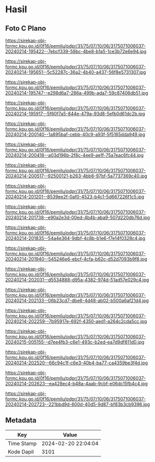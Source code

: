 # Hasil

## Foto C Plano

https://sirekap-obj-formc.kpu.go.id/0f16/pemilu/pdpr/31/75/07/10/06/3175071006037-20240214-195422--7ebcf339-58bc-4be8-b1a5-1ce3b72e6e94.jpg

https://sirekap-obj-formc.kpu.go.id/0f16/pemilu/pdpr/31/75/07/10/06/3175071006037-20240214-195651--5c52287c-36a2-4b40-a437-56f8e5731307.jpg

https://sirekap-obj-formc.kpu.go.id/0f16/pemilu/pdpr/31/75/07/10/06/3175071006037-20240214-195747--e298d6a7-286a-499b-ada7-59c87406db51.jpg

https://sirekap-obj-formc.kpu.go.id/0f16/pemilu/pdpr/31/75/07/10/06/3175071006037-20240214-195917--5f60f7a5-844e-479a-93d8-5efb0d61dc2b.jpg

https://sirekap-obj-formc.kpu.go.id/0f16/pemilu/pdpr/31/75/07/10/06/3175071006037-20240214-200140--1a895baf-cebb-40c9-a93f-5f5165dda949.jpg

https://sirekap-obj-formc.kpu.go.id/0f16/pemilu/pdpr/31/75/07/10/06/3175071006037-20240214-200418--a03d196b-2f8c-4ee9-ae1f-75a7eac6fc44.jpg

https://sirekap-obj-formc.kpu.go.id/0f16/pemilu/pdpr/31/75/07/10/06/3175071006037-20240214-200517--92500121-b263-4bb6-97bf-5a7737369c40.jpg

https://sirekap-obj-formc.kpu.go.id/0f16/pemilu/pdpr/31/75/07/10/06/3175071006037-20240214-201201--8539ee2f-0af0-4523-b4c1-5d667226f1c5.jpg

https://sirekap-obj-formc.kpu.go.id/0f16/pemilu/pdpr/31/75/07/10/06/3175071006037-20240214-201738--e90a2e3d-00ed-4b4b-aba9-507d220db76d.jpg

https://sirekap-obj-formc.kpu.go.id/0f16/pemilu/pdpr/31/75/07/10/06/3175071006037-20240214-201835--54a4e364-9dbf-4c8b-b1e6-f7e14f0328c4.jpg

https://sirekap-obj-formc.kpu.go.id/0f16/pemilu/pdpr/31/75/07/10/06/3175071006037-20240214-201940--545246e6-ebcf-4cfa-b62c-d52d7093b9f8.jpg

https://sirekap-obj-formc.kpu.go.id/0f16/pemilu/pdpr/31/75/07/10/06/3175071006037-20240214-202031--d5534888-d95a-4382-974d-51ad57e029c4.jpg

https://sirekap-obj-formc.kpu.go.id/0f16/pemilu/pdpr/31/75/07/10/06/3175071006037-20240214-202133--06b23cd7-dbe6-4d48-ab02-b500a6af21d4.jpg

https://sirekap-obj-formc.kpu.go.id/0f16/pemilu/pdpr/31/75/07/10/06/3175071006037-20240214-202259--7b95917e-692f-4350-aed1-a264c2cda5cc.jpg

https://sirekap-obj-formc.kpu.go.id/0f16/pemilu/pdpr/31/75/07/10/06/3175071006037-20240215-005155--d7ee4fb3-c6e1-493c-b2ed-ea7d9df811d0.jpg

https://sirekap-obj-formc.kpu.go.id/0f16/pemilu/pdpr/31/75/07/10/06/3175071006037-20240214-202520--66c94c1f-c6e3-40b4-ba77-ca4359be3f4d.jpg

https://sirekap-obj-formc.kpu.go.id/0f16/pemilu/pdpr/31/75/07/10/06/3175071006037-20240214-202623--ea428ec4-b48a-4aab-9cbf-e06dc15fb4c4.jpg

https://sirekap-obj-formc.kpu.go.id/0f16/pemilu/pdpr/31/75/07/10/06/3175071006037-20240214-202723--221bbd9d-600d-40d5-9d87-bf83b3cb9396.jpg


## Metadata

| Key        | Value               |
| ---------- | ------------------- |
| Time Stamp | 2024-02-20 22:04:04 |
| Kode Dapil | 3101                |



